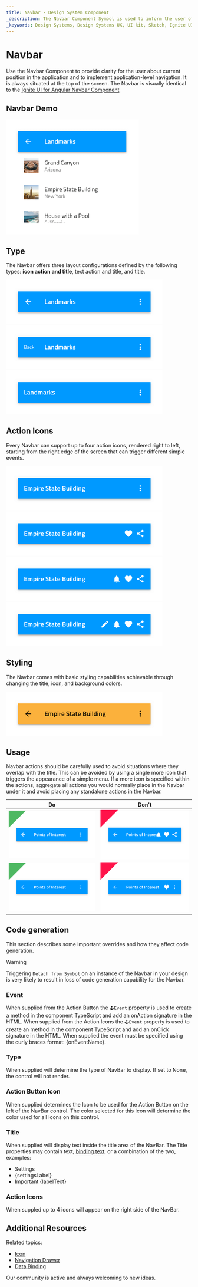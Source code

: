 ```yaml
---
title: Navbar - Design System Component
_description: The Navbar Component Symbol is used to inform the user of his current position in the application and provide a mechanism for simple navigation.
_keywords: Design Systems, Design Systems UX, UI kit, Sketch, Ignite UI for Angular, Sketch to Angular, Sketch to Angular, Angular, Angular Design System, Export code from Sketch, Design Kits for Angular, Sketch HTML, Sketch to HTML, Sketch UI kits
---
```


# Navbar

Use the Navbar Component to provide clarity for the user about current position in the application and to implement application-level navigation. It is always situated at the top of the screen. The Navbar is visually identical to the [Ignite UI for Angular Navbar Component](https://www.infragistics.com/products/ignite-ui-angular/angular/components/navbar.html)

## Navbar Demo

<img class="responsive-img" src="../images/navbar_demo.png" srcset="../images/navbar_demo@2x.png 2x" />

## Type

The Navbar offers three layout configurations defined by the following types: **icon action and title**, text action and title, and title.

<img class="responsive-img" src="../images/navbar_lefticon.png" srcset="../images/navbar_lefticon@2x.png 2x" />
<img class="responsive-img" src="../images/navbar_lefttext.png" srcset="../images/navbar_lefttext@2x.png 2x" />
<img class="responsive-img" src="../images/navbar_noleft.png" srcset="../images/navbar_noleft@2x.png 2x" />

## Action Icons

Every Navbar can support up to four action icons, rendered right to left, starting from the right edge of the screen that can trigger different simple events.

<img class="responsive-img" src="../images/navbar_icon1.png" srcset="../images/navbar_icon1@2x.png 2x" />
<img class="responsive-img" src="../images/navbar_icon2.png" srcset="../images/navbar_icon2@2x.png 2x" />
<img class="responsive-img" src="../images/navbar_icon3.png" srcset="../images/navbar_icon3@2x.png 2x" />
<img class="responsive-img" src="../images/navbar_icon4.png" srcset="../images/navbar_icon4@2x.png 2x" />

## Styling

The Navbar comes with basic styling capabilities achievable through changing the title, icon, and background colors.

<img class="responsive-img" src="../images/navbar_styling.png" srcset="../images/navbar_styling@2x.png 2x" />

## Usage

Navbar actions should be carefully used to avoid situations where they overlap with the title. This can be avoided by using a single more icon that triggers the appearance of a simple menu. If a more icon is specified within the actions, aggregate all actions you would normally place in the Navbar under it and avoid placing any standalone actions in the Navbar.

| Do                                                                             | Don't                                                                              |
| ------------------------------------------------------------------------------ | ---------------------------------------------------------------------------------- |
| <img class="responsive-img" src="../images/navbar_do1.png" srcset="../images/navbar_do1@2x.png 2x" /> | <img class="responsive-img" src="../images/navbar_dont1.png" srcset="../images/navbar_dont1@2x.png 2x" /> |
| <img class="responsive-img" src="../images/navbar_do2.png" srcset="../images/navbar_do2@2x.png 2x" /> | <img class="responsive-img" src="../images/navbar_dont2.png" srcset="../images/navbar_dont2@2x.png 2x" /> |

## Code generation

This section describes some important overrides and how they affect code generation.

> [!WARNING]
> Triggering `Detach from Symbol` on an instance of the Navbar in your design is very likely to result in loss of code generation capability for the Navbar.

### Event

When supplied from the Action Button the `🕹️Event` property is used to create a method in the component TypeScript and add an onAction signature in the HTML. When supplied from the Action Icons the `🕹️Event` property is used to create an method in the component TypeScript and add an onClick signature in the HTML. When supplied the event must be specified using the curly braces format: {onEventName}.

### Type

When supplied will determine the type of NavBar to display. If set to None, the control will not render.

### Action Button Icon

When supplied determines the Icon to be used for the Action Button on the left of the NavBar control. The color selected for this Icon will determine the color used for all Icons on this control.

### Title

When supplied will display text inside the title area of the NavBar. The Title properties may contain text, [binding text](../codegen/data-binding.md), or a combination of the two, examples:

- Settings
- {settingsLabel}
- Important {labelText}

### Action Icons

When suppled up to 4 icons will appear on the right side of the NavBar.

## Additional Resources

Related topics:

- [Icon](icon.md)
- [Navigation Drawer](nav-drawer.md)
- [Data Binding](../codegen/data-binding.md)
  <div class="divider--half"></div>

Our community is active and always welcoming to new ideas.


